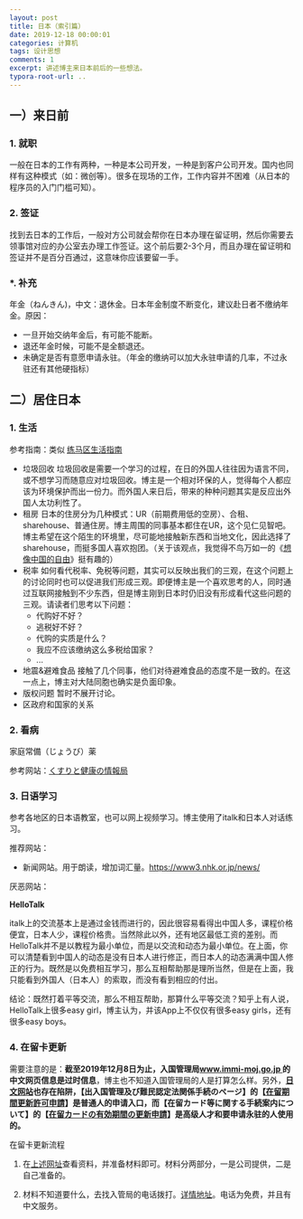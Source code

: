 ```yaml
---
layout: post
title: 日本（索引篇）
date: 2019-12-18 00:00:01
categories: 计算机
tags: 设计思想
comments: 1
excerpt: 讲述博主来日本前后的一些想法。
typora-root-url: .. 
---
```






## 一）来日前

### 1. 就职

一般在日本的工作有两种，一种是本公司开发，一种是到客户公司开发。国内也同样有这种模式（如：微创等）。很多在现场的工作，工作内容并不困难（从日本的程序员的入门门槛可知）。

### 2. 签证

找到去日本的工作后，一般对方公司就会帮你在日本办理在留证明，然后你需要去领事馆对应的办公室去办理工作签证。这个前后要2-3个月，而且办理在留证明和签证并不是百分百通过，这意味你应该要留一手。

### *. 补充

年金（ねんきん)，中文：退休金。日本年金制度不断变化，建议赴日者不缴纳年金。原因：

- 一旦开始交纳年金后，有可能不能断。
- 退还年金时候，可能不是全额退还。
- 未确定是否有意愿申请永驻。（年金的缴纳可以加大永驻申请的几率，不过永驻还有其他硬指标）



## 二）居住日本

### 1. 生活

参考指南：类似  [练马区生活指南](https://www.city.nerima.tokyo.jp/kusei/koho/publication/cityguide.html)

- 垃圾回收
  垃圾回收是需要一个学习的过程，在日的外国人往往因为语言不同，或不想学习而随意应对垃圾回收。博主是一个相对环保的人，觉得每个人都应该为环境保护而出一份力。而外国人来日后，带来的种种问题其实是反应出外国人太功利性了。
- 租房
  日本的住房分为几种模式：UR（前期费用低的空房）、合租、sharehouse、普通住房。博主周围的同事基本都住在UR，这个见仁见智吧。博主希望在这个陌生的环境里，尽可能地接触新东西和当地文化，因此选择了sharehouse，而挺多国人喜欢抱团。（关于该观点，我觉得不鸟万如一的《[想像中国的自由](https://yitianshijie.net/73)》挺有趣的）
- 税率
  如何看代税率、免税等问题，其实可以反映出我们的三观，在这个问题上的讨论同时也可以促进我们形成三观。即便博主是一个喜欢思考的人，同时通过互联网接触到不少东西，但是博主刚到日本时仍旧没有形成看代这些问题的三观。请读者们思考以下问题：
  - 代购好不好？
  - 逃税好不好？
  - 代购的实质是什么？
  - 我应不应该缴纳这么多税给国家？
  - ...
-  地震&避难食品
  接触了几个同事，他们对待避难食品的态度不是一致的。在这一点上，博主对大陆同胞也确实是负面印象。
- 版权问题
  暂时不展开讨论。
- 区政府和国家的关系



### 2. 看病

家庭常備（じょうび）薬

参考网站：[くすりと健康の情報局](https://www.daiichisankyo-hc.co.jp/health/symptom/)



### 3.  日语学习

参考各地区的日本语教室，也可以网上视频学习。博主使用了italk和日本人对话练习。

推荐网站：

- 新闻网站。用于朗读，增加词汇量。https://www3.nhk.or.jp/news/

厌恶网站：

**HelloTalk**

italk上的交流基本上是通过金钱而进行的，因此很容易看得出中国人多，课程价格便宜，日本人少，课程价格贵。当然除此以外，还有地区最低工资的差别。而HelloTalk并不是以教程为最小单位，而是以交流和动态为最小单位。在上面，你可以清楚看到中国人的动态是没有日本人进行修正，而日本人的动态满满中国人修正的行为。既然是以免费相互学习，那么互相帮助那是理所当然，但是在上面，我只能看到外国人（日本人）的索取，而没有看到相应的付出。

结论：既然打着平等交流，那么不相互帮助，那算什么平等交流？知乎上有人说，HelloTalk上很多easy girl，博主认为，并该App上不仅仅有很多easy girls，还有很多easy boys。


### 4. 在留卡更新

需要注意的是：**截至2019年12月8日为止，入国管理局[www.immi-moj.go.jp ](http://www.immi-moj.go.jp/chinese/tetuduki/zairyukanri/whatzairyu.html)的中文网页信息是过时信息**，博主也不知道入国管理局的人是打算怎么样。另外，**[日文网站](http://www.moj.go.jp/tetsuduki_shutsunyukoku.html)也存在陷阱，【出入国管理及び難民認定法関係手続のページ】的【[在留期間更新許可申請](http://www.moj.go.jp/ONLINE/IMMIGRATION/16-3.html)】是普通人的申请入口，而【在留カード等に関する手続案内について】的【[在留カードの有効期間の更新申請](http://www.moj.go.jp/nyuukokukanri/kouhou/nyuukokukanri10_00011.html)】是高级人才和要申请永驻的人使用的。**

在留卡更新流程

1. 在[上述网址](http://www.moj.go.jp/ONLINE/IMMIGRATION/16-3.html)查看资料，并准备材料即可。材料分两部分，一是公司提供，二是自己准备的。

2. 材料不知道要什么，去找入管局的电话拨打。[详情地址](http://www.immi-moj.go.jp/i-ens/contact.html)。电话为免费，并且有中文服务。

